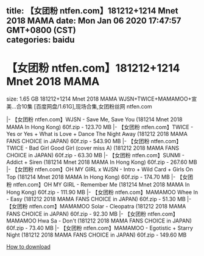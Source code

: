 
title: 【女团粉 ntfen.com】181212+1214 Mnet 2018 MAMA
date: Mon Jan 06 2020 17:47:57 GMT+0800 (CST)    
categories: baidu
---

# 【女团粉 ntfen.com】181212+1214 Mnet 2018 MAMA
size: 1.65 GB
 181212+1214 Mnet 2018 MAMA WJSN+TWICE+MAMAMOO+宣美...合10集 [百度网盘/1.61G],现场合集,女团粉丝网 ntfen.com
 
|- 【女团粉 ntfen.com】WJSN - Save Me, Save You (181214 Mnet 2018 MAMA In Hong Kong) 60f.zip - 123.70 MB
|- 【女团粉 ntfen.com】TWICE - Yes or Yes + What is Love + Dance The Night Away (181212 2018 MAMA FANS CHOICE in JAPAN) 60f.zip - 543.90 MB
|- 【女团粉 ntfen.com】TWICE - Bad Girl Good Girl (cover miss A) (181212 2018 MAMA FANS CHOICE in JAPAN) 60f.zip - 63.30 MB
|- 【女团粉 ntfen.com】SUNMI - Addict + Siren (181214 Mnet 2018 MAMA In Hong Kong) 60f.zip - 267.60 MB
|- 【女团粉 ntfen.com】OH MY GIRL x WJSN - Intro + Wild Card + Girls On Top (181214 Mnet 2018 MAMA In Hong Kong) 60f.zip - 174.70 MB
|- 【女团粉 ntfen.com】OH MY GIRL - Remember Me (181214 Mnet 2018 MAMA In Hong Kong) 60f.zip - 111.90 MB
|- 【女团粉 ntfen.com】MAMAMOO Whee In - Easy (181212 2018 MAMA FANS CHOICE in JAPAN) 60f.zip - 51.30 MB
|- 【女团粉 ntfen.com】MAMAMOO Solar - Cleopatra (181212 2018 MAMA FANS CHOICE in JAPAN) 60f.zip - 92.30 MB
|- 【女团粉 ntfen.com】MAMAMOO Hwa Sa - Don't (181212 2018 MAMA FANS CHOICE in JAPAN) 60f.zip - 73.40 MB
|- 【女团粉 ntfen.com】MAMAMOO - Egotistic + Starry Night (181212 2018 MAMA FANS CHOICE in JAPAN) 60f.zip - 149.60 MB

[How to download](https://bpcam.bemobtrk.com/go/2ceec3aa-1ca2-46d6-b9ff-aaa5c184517c?jno=4125)